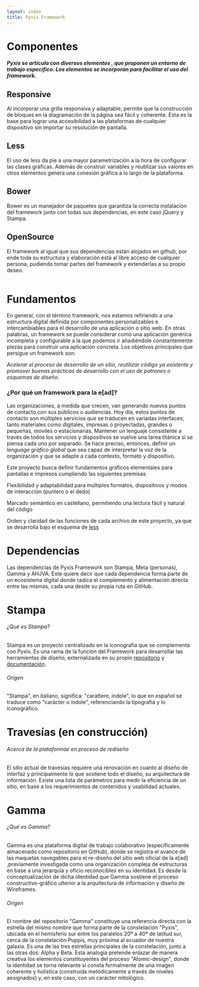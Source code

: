 ```yaml
---
layout: index
title: Pyxis Framework
---
```


<div class='fondo-blanco'>
  <div class='pag'>
    <div class='fila'>
      <h1 class='rojo fino centrado grande'>Componentes</h1>
      <h5 class='centrado'>Pyxis se articula con diversos elementos , que proponen un entorno de trabajo específico. Los elementos se incorporan para facilitar el uso del framework.</h5>
      <div class='col-lg-3 col-md-3 col-sm-3 oculto-xs centrado'>
        <i class="icn icn-light icn-pc icn-xl"></i>  <i class="icn icn-light icn-tablet icn-xl"></i> <i class="icn icn-light icn-movil icn-xl"></i>
        <h2 class='rojo'>Responsive</h2>
        <p class='parrafo-izquierdo sans'>Al incorporar una grilla responsiva y adaptable, permite que la construcción de bloques en la diagramación de la página sea fácil y coherente. Esta es la base para lograr una accesibilidad a las plataformas de cualquier dispositivo sin importar su resolución de pantalla.</p>
      </div>
      <div class='col-lg-3 col-md-3 col-sm-3 oculto-xs centrado'>
        <span class="icn icn-light icn-less icn-xl"></span> 
        <h2 class='rojo'>Less</h2>
        <p class='parrafo-izquierdo sans'>El uso de less da pie a una mayor parametrización a la hora de configurar las clases gráficas. Además de construir variables y reutilizar sus valores en otros elementos genera una conexión gráfica a lo largo de la plataforma.</p>
      </div>
      <div class='col-lg-3 col-md-3 col-sm-3 oculto-xs centrado'>
        <span class="icn icn-light icn-bower icn-xl"></span> 
        <h2 class='rojo'>Bower</h2>
        <p class='parrafo-izquierdo sans'>Bower es un manejador de paquetes que garantiza la correcta instalación del framework junto con todas sus dependencias, en este caso jQuery y Stampa. </p>
      </div>
      <div class='col-lg-3 col-md-3 col-sm-3 oculto-xs centrado'>
        <span class="icn icn-light icn-codigo icn-xl"></span>
        <h2 class='rojo'>OpenSource</h2>
        <p class='parrafo-izquierdo sans'>El framework al igual que sus dependencias están alojados en github, por ende toda su estructura y elaboración está al libre acceso de cualquier persona, pudiendo tomar partes del framework y extenderlas a su propio deseo.</p>
      </div>
      <div class="index-responsive">
        <img class='w100' src="img/pyxis-interactive.gif" alt="">        
      </div>
    </div>
  </div>
</div>
<div class='ruido sombra-interior'>
  <div class='pag'>
      <h1 class='rojo fino centrado grande'>Fundamentos</h1>
      <p>En general, con el término framework, nos estamos refiriendo a una estructura digital definida por componentes personalizables e intercambiables para el desarrollo de una aplicación o sitio web. En otras palabras, un framework se puede considerar como una aplicación genérica incompleta y configurable a la que podemos ir añadiéndole constantemente piezas para construir una aplicación concreta.
      Los objetivos principales que persigue un framework son:</p>
      <p><i>Acelerar el proceso de desarrollo de un sitio, reutilizar código ya existente y promover buenas prácticas de desarrollo con el uso de patrones o esquemas de diseño.</i> </p>
      <h3 class='rojo fino centrado'>¿Por qué un framework para la e[ad]?</h3>
      <p>Las organizaciones, a medida que crecen, van generando nuevos puntos de contacto con sus públicos o audiencias. Hoy día, estos puntos de contacto son múltiples servicios que se traducen en variadas interfaces; tanto materiales como digitales, impresas o proyectadas, grandes o pequeñas, móviles o estacionarias. Mantener un lenguaje consistente a través de todos los servicios y dispositivos se vuelve una tarea titánica si se piensa cada uno por separado. Se hace preciso, entonces, definir un <i>lenguage gráfico global</i> que sea capaz de interpretar la voz de la organización y que se adapte a cada contexto, formato y dispositivo.</p>
      <p>Este proyecto busca definir fundamentos gráficos elementales para pantallas e impresos cumpliendo las siguientes premisas:</p>
        <div class='fila'>
        <div class='col-md-4 centrado'>
          <i class="icn icn-xl icn-light icn-lg icn-manoarriba"></i> 
          <p class='xs parrafo-izquierdo'>Flexibilidad y adaptabilidad para múltiples formatos, dispositivos y modos de interacción (puntero o el dedo)</p>
        </div>
        <div class='col-md-4 centrado'>
          <i class="icn icn-xl icn-light icn-lg icn-lentes"></i> 
          <p class='xs parrafo-izquierdo'>Marcado semántico en castellano, permitiendo una lectura fácil y natural del código</p>
        </div>
        <div class='col-md-4 centrado'>
          <i class="icn icn-xl icn-light icn-lg icn-sitemap"></i> 
          <p class='xs parrafo-izquierdo'>Orden y claridad de las funciones de cada archivo de este proyecto, ya que se desarrolla bajo el esquema de <a href="http://lesscss.org/"><i class="icn icn-less"></i> less </a></p>
        </div>
        </div>
  </div>
</div>
<div class='fondo-blanco'>
  <div class='pag'>
    <h1 class='rojo fino centrado grande'>Dependencias</h1>
    <p>Las dependencias de Pyxis Framework son Stampa, Meta (personas), Gamma y AHJVA. Este quiere decir que cada dependencia forma parte de un ecosistema digital donde radica el complemento y alimentación directa entre las mismas, cada una desde su propia ruta en GitHub.</p>
    <div class='fila'>
      <div class='col-md-6'>
      <h1 class='rojo centrado'><i class="icn icn-light icn-lg icn-stampa"></i>Stampa</h1>
      <h6 class='rojo centrado'>¿Qué es Stampa?</h6>
      <p>Stampa es un proyecto centralizado en la iconografía que se complementa con Pyxis. Es una rama de la función del Framework para desarrollar las herramientas de diseño, externalizada en su propio <a href='#'>repositorio</a> y <a href='#'>documentación</a>.</p>
      <h6 class='rojo centrado'>Origen</h6>
      <p>"Stampa", en italiano, significa: "carattere, indole", lo que en español se traduce como "carácter o índole", referenciando la tipografía y lo iconográfico. </p>
      <h1 class='centrado rojo'><i class="icn icn-travesia icn-lg"></i> Travesías (en construcción)</h1>
      <h6 class='centrado rojo'>Acerca de la plataformae en proceso de rediseño</h6>
      <p>El sitio actual de travesías requiere una renovación en cuanto al diseño de interfaz y principalmente lo que sostiene todo el diseño, su arquitectura de información. Existe una lista de parámetros para medir la eficiencia de un sitio, en base a los requerimientos de contenidos y usabilidad actuales. </p>
      </div>
      <div class='col-md-6'>
      <h1 class='rojo centrado'><i class="icn icn-light icn-lg icn-noticias"></i>Gamma</h1>
      <h6 class='rojo centrado'>¿Qué es Gamma?</h6>
      <p>Gamma es una plataforma digital de trabajo colaborativo (específicamente almacenado como repositorio en GitHub), donde se registra el avance de las maquetas navegables para el re-diseño del sitio web oficial de la e[ad] ,previamente investigada como una organización compleja de estructuras en base a una jerarquía y oficio reconocibles en su identidad. Es desde la conceptualización de dicha identidad que Gamma sostiene el proceso constructivo-gráfico ulterior a la arquitectura de información y diseño de Wireframes.</p>
      <h6 class='rojo centrado'>Origen</h6>
      <p>El nombre del repositorio "Gamma" constituye una referencia directa con la estrella del mismo nombre que forma parte de la constelación "Pyxis", ubicada en el hemisferio sur entre los paralelos 20º a 40º de latitud sur, cerca de la constelación Puppis, muy próxima al ecuador de nuestra galaxia. Es una de las tres estrellas principales de la constelación, junto a las otras dos: Alpha y Beta.
      Esta analogía pretende enlazar de manera creativa los elementos constituyentes del proceso "Atomic-design", donde la identidad se torna relevante si consta formalmente de una imagen coherente y holística (construida metódicamente a través de niveles aesignados) y, en este caso, con un carácter mitológico. </p>
    </div>
    </div>
  </div>
</div>

